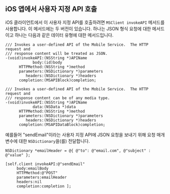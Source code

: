 
## <a name="update-app"></a>iOS 앱에서 사용자 지정 API 호출

iOS 클라이언트에서 이 사용자 지정 API를 호출하려면 `MSClient invokeAPI` 메서드를 사용합니다. 이 메서드에는 두 버전이 있습니다. 하나는 JSON 형식 요청에 대한 메서드이고 하나는 다음과 같은 데이터 유형에 대한 메서드입니다.

	/// Invokes a user-defined API of the Mobile Service.  The HTTP request and
	/// response content will be treated as JSON.
	-(void)invokeAPI:(NSString *)APIName
	            body:(id)body
	      HTTPMethod:(NSString *)method
	      parameters:(NSDictionary *)parameters
	         headers:(NSDictionary *)headers
	      completion:(MSAPIBlock)completion;

	/// Invokes a user-defined API of the Mobile Service.  The HTTP request and
	/// response content can be of any media type.
	-(void)invokeAPI:(NSString *)APIName
	            data:(NSData *)data
	      HTTPMethod:(NSString *)method
	      parameters:(NSDictionary *)parameters
	         headers:(NSDictionary *)headers
	      completion:(MSAPIDataBlock)completion;


예를들어 "sendEmail"이라는 사용자 지정 API에 JSON 요청을 보내기 위해 요청 매개 변수에 대한 `NSDictionary`을(를) 전달합니다.

	NSDictionary *emailHeader = @{ @"to": @"email.com", @"subject" : @"value" };

	[self.client invokeAPI:@"sendEmail"
	     body:emailBody
	     HTTPMethod:@"POST"
	     parameters:emailHeader
	     headers:nil
	     completion:completion ];
		


<!--HONumber=54-->